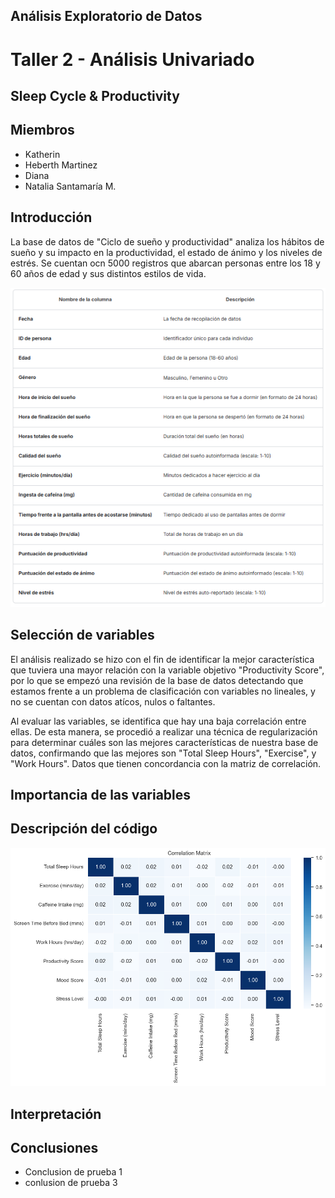 ## Análisis Exploratorio de Datos
# Taller 2 - Análisis Univariado
## Sleep Cycle & Productivity

## Miembros

- Katherin
- Heberth Martinez
- Diana
- Natalia Santamaría M.

## Introducción
La base de datos de "Ciclo de sueño y productividad" analiza los hábitos de sueño y su impacto en la productividad, el estado de ánimo y los niveles de estrés. 
Se cuentan ocn 5000 registros que abarcan personas entre los 18 y 60 años de edad y sus distintos estilos de vida.

![Data](assets/Data_descrip.png)

## Selección de variables
El análisis realizado se hizo con el fin de identificar la mejor característica que tuviera una mayor relación con la variable objetivo "Productivity Score", por lo que se empezó una revisión de la base de datos detectando que estamos frente a un problema de clasificación con variables no lineales, y no se cuentan con datos atícos, nulos o faltantes.

Al evaluar las variables, se identifica que hay una baja correlación entre ellas. De esta manera, se procedió a realizar una técnica de regularización para determinar cuáles son las mejores características de nuestra base de datos, confirmando que las mejores son "Total Sleep Hours", "Exercise", y "Work Hours". Datos que tienen concordancia con la matriz de correlación.


## Importancia de las variables

## Descripción del código
![correlation](assets/correlation_matrix.png)

## Interpretación

## Conclusiones

- Conclusion de prueba 1
- conlusion de prueba 3
